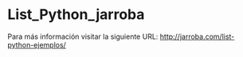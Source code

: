 # List_Python_jarroba
Para más información visitar la siguiente URL: http://jarroba.com/list-python-ejemplos/
